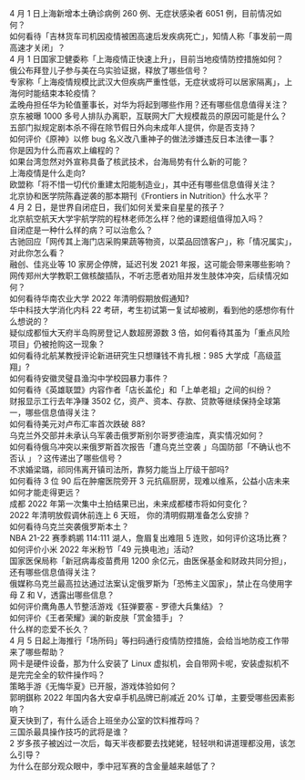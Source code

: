 4 月 1 日上海新增本土确诊病例 260 例、无症状感染者 6051 例，目前情况如何？  
如何看待「吉林货车司机因疫情被困高速后发疾病死亡」，知情人称「事发前一周高速才关闭」？  
4 月 1 日国家卫健委称「上海疫情正快速上升」，目前当地疫情防控措施如何？  
俄公布拜登儿子参与美在乌实验证据，释放了哪些信号？  
专家称「上海疫情规模比武汉大但疾病严重性低，无症状或将可以居家隔离」，上海何时能结束本轮疫情？  
孟晚舟担任华为轮值董事长，对华为将起到哪些作用？还有哪些信息值得关注？  
京东被曝 1000 多号人排队办离职，互联网大厂大规模裁员的原因可能是什么？  
五部门拟规定剧本杀不得在除节假日外向未成年人提供，你是否支持？  
如何评价《原神》以修 bug 名义改八重神子的做法涉嫌违反日本法律一事？  
你是因为什么而喜欢上编程的？  
如果台湾忽然对外宣称具备了核武技术，台海局势有什么新的可能？  
上海疫情是什么走向?  
欧盟称「将不惜一切代价重建太阳能制造业」，其中还有哪些信息值得关注？  
北京协和医学院陈鑫逆袭的那本期刊《Frontiers in Nutrition》什么水平？  
4 月 2 日，是世界自闭症日，我们如何关爱来自星星的孩子？  
北京航空航天大学宇航学院的程林老师怎么样？他的课题组值得加入吗？  
自闭症是一种什么样的病？可以治愈么？  
古驰回应「网传其上海门店采购果蔬等物资，以菜品回馈客户」，称「情况属实」，对此你怎么看？  
融创、佳兆业等 10 家房企停牌，延迟刊发 2021 年报，这可能会带来哪些影响？  
网传郑州大学教职工做核酸插队，不听志愿者劝阻并发生肢体冲突，后续情况如何？  
如何看待华南农业大学 2022 年清明假期放假通知?  
华中科技大学消化内科 22 考研，考生初试第一复试却被刷，看到他的感想你有什么想说的？  
疑似成都恒大天府半岛购房登记人数超房源数 3 倍，如何看待其虽为「重点风险项目」仍被抢购这一现象？  
如何看待北航某教授评论新进研究生只想赚钱不肯扎根：985 大学成「高级蓝翔」?  
如何看待安徽灵璧县渔沟中学校园暴力事件？  
如何看待《英雄联盟》内容作者「店长盖伦」和「上单老祖」之间的纠纷？  
财报显示工行去年净赚 3502 亿，资产、资本、存款、贷款等继续保持全球第一，哪些信息值得关注？  
如何看待美元对卢布汇率首次跌破 88?  
乌克兰外交部并未承认乌军袭击俄罗斯别尔哥罗德油库，真实情况如何？  
如何看待俄乌冲突以来俄罗斯首次报告「遭乌克兰空袭 」乌国防部「不确认也不否认 」？这传递出了哪些信号？  
不求婚梁璐，祁同伟离开镇司法所，靠努力能当上厅级干部吗?  
如何看待 3 位 90 后在肿瘤医院旁开 3 元抗癌厨房，现难以维系，公益小店未来如何才能走得更远？  
成都 2022 年第一次集中土拍结果已出，未来成都楼市将如何变化？  
2022 年清明放假调休前连上 6 天班， 你的清明假期准备怎么安排？  
如何看待乌克兰突袭俄罗斯本土？  
NBA 21-22 赛季鹈鹕 114:111 湖人，詹眉复出难阻 5 连败，如何评价这场比赛？  
如何评价小米 2022 年米粉节「49 元换电池」活动?  
国家医保局称「新冠病毒疫苗费用 1200 余亿元，由医保基金和财政共同分担」，还有哪些信息值得关注？  
俄媒称乌克兰最高拉达通过法案认定俄罗斯为「恐怖主义国家」，禁止在乌使用字母 Z 和 V，透露出哪些信息？  
如何评价鹰角愚人节整活游戏《狂弹要塞 - 罗德大兵集结》？  
如何评价《王者荣耀》澜的新皮肤「赏金猎手」？  
什么样的恋爱不长久？  
4 月 5 日起上海推行「场所码」等扫码通行疫情防控措施，会给当地防疫工作带来了哪些帮助？  
网卡是硬件设备，那为什么安装了 Linux 虚拟机，会自带网卡呢，安装虚拟机不是完完全全的软件操作吗？  
策略手游《无悔华夏》已开服，游戏体验如何？  
郭明錤称 2022 年国内各大安卓手机品牌已削减近 20% 订单，主要受哪些因素影响？  
夏天快到了，有什么适合上班坐办公室的饮料推荐吗？  
三国杀最具操作技巧的武将是谁？  
2 岁多孩子被凶过一次后，每天半夜都要去找姥姥，轻轻哄和讲道理都没用，该怎么引导？  
为什么在部分观众眼中，季中冠军赛的含金量越来越低了？  
